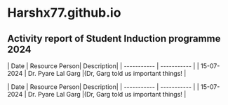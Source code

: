 # Harshx77.github.io
## Activity report of Student Induction programme 2024 

| Date | Resource Person| Description|
| ----------- | ----------- |
| 15-07-2024 | Dr. Pyare Lal Garg |(Dr, Garg told us important things! |

| Date | Resource Person| Description|
| ----------- | ----------- |
| 15-07-2024 | Dr. Pyare Lal Garg |(Dr, Garg told us important things! |
